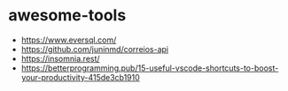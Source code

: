 # awesome-tools

- https://www.eversql.com/
- https://github.com/juninmd/correios-api
- https://insomnia.rest/
- https://betterprogramming.pub/15-useful-vscode-shortcuts-to-boost-your-productivity-415de3cb1910
